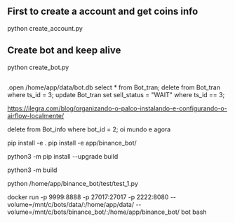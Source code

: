 ## First to create a account and get coins info
python create_account.py 

## Create bot and keep alive
python create_bot.py 

##


.open /home/app/data/bot.db
select * from Bot_tran;
delete from Bot_tran where ts_id = 3;
 update Bot_tran set sell_status = "WAIT" where ts_id == 3;

https://ilegra.com/blog/organizando-o-palco-instalando-e-configurando-o-airflow-localmente/

delete from Bot_info where bot_id = 2;
oi mundo e agora

pip install -e .
pip install -e app/binance_bot/

python3 -m pip install --upgrade build

python3 -m build

python /home/app/binance_bot/test/test_1.py



docker run -p 9999:8888 -p 27017:27017 -p 2222:8080 --volume=/mnt/c/bots/data/:/home/app/data/ --volume=/mnt/c/bots/binance_bot/:/home/app/binance_bot/ bot bash